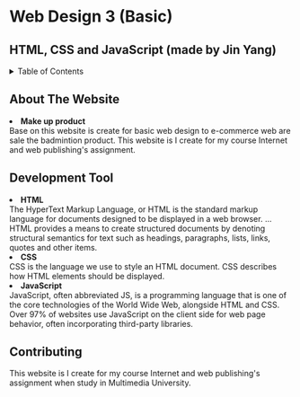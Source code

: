 # Web Design 3 (Basic)

## HTML, CSS and JavaScript (made by Jin Yang)

<details>
  <summary>Table of Contents</summary>
  <ol>
    <li><a href="#about-the-project">About The Website</a></li>
    <li><a href="#development-tool">Development Tool</a></li>
    <li><a href="#usage">Usage</a></li>
  </ol>
</details>

## About The Website
<li><b>Make up product</b></li>
Base on this website is create for basic web design to e-commerce web are sale the badmintion product. This website is I create for my course Internet and web publishing's assignment.

## Development Tool
<li><b>HTML</b></li>
The HyperText Markup Language, or HTML is the standard markup language for documents designed to be displayed in a web browser. ... HTML provides a means to create structured documents by denoting structural semantics for text such as headings, paragraphs, lists, links, quotes and other items.
<li><b>CSS</b></li>
CSS is the language we use to style an HTML document. CSS describes how HTML elements should be displayed.
<li><b>JavaScript</b></li>
JavaScript, often abbreviated JS, is a programming language that is one of the core technologies of the World Wide Web, alongside HTML and CSS. Over 97% of websites use JavaScript on the client side for web page behavior, often incorporating third-party libraries.

## Contributing
This website is I create for my course Internet and web publishing's assignment when study in Multimedia University.
